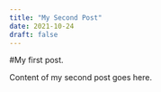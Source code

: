```yaml
---
title: "My Second Post"
date: 2021-10-24
draft: false
---
```


#My first post. 

Content of my second post goes here.
